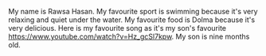 My name is Rawsa Hasan. My favourite sport is swimming because it's very relaxing and quiet under the water. My favourite food is Dolma because it's very delicious. Here is my favourite song as it's my son's favourite https://www.youtube.com/watch?v=Hz_gcSl7kpw. My son is nine months old.
